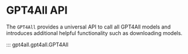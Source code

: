 # GPT4All API
The `GPT4All` provides a universal API to call all GPT4All models and 
introduces additional helpful functionality such as downloading models.

::: gpt4all.gpt4all.GPT4All

